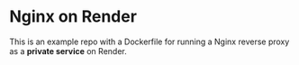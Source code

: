 # Nginx on Render

This is an example repo with a Dockerfile for running a Nginx reverse proxy as a **private service** on Render.

